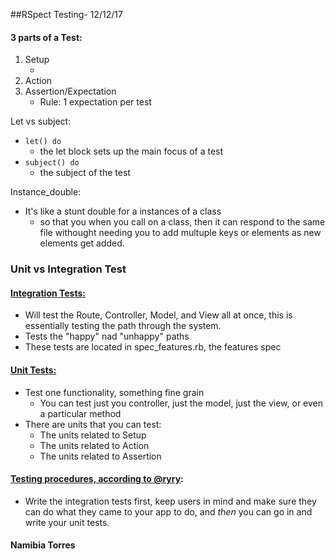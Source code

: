 ##RSpect Testing- 12/12/17

#### 3 parts of a Test:

1. Setup
   * ​
2. Action
3. Assertion/Expectation
   * Rule: 1 expectation per test

Let vs subject:

* ```let() do```
  * the let block sets up the main focus of a test
* ```subject() do```
  * the subject of the test

Instance_double:

* It's like a stunt double for a instances of a class
  * so that you when you call on a class, then it can respond to the same file withought needing you to add multuple keys or elements as new elements get added.

### Unit vs Integration Test

#### <u>Integration Tests:</u>

* Will test the Route, Controller, Model, and View all at once, this is essentially testing the path through the system.
* Tests the "happy" nad "unhappy" paths
* These tests are located in spec_features.rb, the features spec

#### <u>Unit Tests:</u>

* Test one functionality, something fine grain
  * You can test just you controller, just the model, just the view, or even a particular method
* There are units that you can test:
  * The units related to Setup
  * The units related to Action
  * The units related to Assertion

#### <u>Testing procedures, according to @ryry</u>:

* Write the integration tests first, keep users in mind and make sure they can do what they came to your app to do, and *then* you can go in and write your unit tests.

#### Namibia Torres
